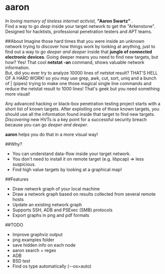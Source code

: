 aaron
======
*In loving memory of tireless internet activist,* **"Aaron Swartz"** *.*<br>
Find a way to go *deep* inside your target network to get the "Arkenstone".<br>
Designed for hacktists, professional penetration testers and APT teams.

##About
Imagine those hard times that you were inside an unknown network trying to discover how things work by looking at anything, 
just to find out a way to go *deeper and deeper* inside that **jungle of connected electronic devices**.  Going deeper means you need
to find new targets, but how? Yes! That cool **netstat -an** command, shows valuable network information.<br>
But, did you ever try to analyze 10000 lines of *netstat* result? THAT'S HELL OF A HARD WORK! so you may use grep, awk, cut, sort, uniq and a bunch of | (pipes)
trying to make one those magical single line commands and reduce the netstat result to 1000 lines! That's geek but you need something more visual!

Any advanced hacking or black-box penetration testing project starts with a short list of known targets. After exploiting
one of those known targets, you should use all the information found inside that target to find new targets.
*Discovering* new HVTs is a key point for a successful security breach because you can go *deeper and deeper*.

**aaron** helps you do that in a more visual way!

##Why?
- You can understand data-flow inside your target network.
- You don't need to install it on remote target (e.g. libpcap) => less suspicious.
- Find high value targets by looking at a graphical map!

##Features
- Draw network graph of your local machine
- Draw a network graph based on results collected from several remote hosts
- Update an existing network graph
- Supports SSH, ADB and PSExec (SMB) protocols
- Export graphs in png and pdf formats

##TODO
- Improve graphviz output
- png examples folder<br>
- save hidden info on each node<br>
- aaron search + regex <br>
- ADB<br>
- BSD test<br>
- Find os type automatically (--os=auto)
